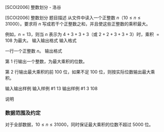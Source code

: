 



[SCOI2006] 整数划分 - 洛谷














[SCOI2006] 整数划分
题目描述
从文件中读入一个正整数 $n$（$10 \le n \le 31000$）。要求将 $n$ 写成若干个正整数之和，并且使这些正整数的乘积最大。

例如，$n=13$，则当 $n$ 表示为 $4+3+3+3$（或 $2+2+3+3+3$）时，乘积 $=108$ 为最大。
输入输出格式
输入格式

一行一个正整数 $n$。
输出格式

第 $1$ 行输出一个整数，为最大乘积的位数。

第 $2$ 行输出最大乘积的前 $100$ 位，如果不足 $100$ 位，则按实际位数输出最大乘积。

输入输出样例
输入样例 #1
13
输出样例 #1
3
108

说明
### 数据范围及约定

对于全部数据，$10 \le n \le 31000$，同时保证最大乘积的位数不超过 $5000$ 位。






